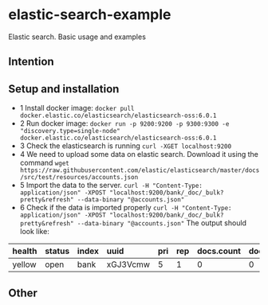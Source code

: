 # elastic-search-example

Elastic search. Basic usage and examples 


## Intention

## Setup and installation

- 1 Install docker image: ```docker pull docker.elastic.co/elasticsearch/elasticsearch-oss:6.0.1```
- 2 Run docker image: ```docker run -p 9200:9200 -p 9300:9300 -e "discovery.type=single-node" docker.elastic.co/elasticsearch/elasticsearch-oss:6.0.1```
- 3 Check the elasticsearch is running ```curl -XGET localhost:9200```
- 4 We need to upload some data on elastic search. Download it using the command ```wget https://raw.githubusercontent.com/elastic/elasticsearch/master/docs/src/test/resources/accounts.json``` 
- 5 Import the data to the server. ```curl -H "Content-Type: application/json" -XPOST "localhost:9200/bank/_doc/_bulk?pretty&refresh" --data-binary "@accounts.json"```
- 6 Check if the data is imported properly ```curl -H "Content-Type: application/json" -XPOST "localhost:9200/bank/_doc/_bulk?pretty&refresh" --data-binary "@accounts.json"```
 	The output should look like:
  
health | status | index | uuid | pri  | rep  | docs.count | docs.deleted | store.size | pri.store.size
:---   | :----- | :---- | :--- | :--- | :--- | :---       | :---         | :---       | :---  
yellow | open   | bank  | xGJ3Vcmw | 5 | 1 | 0 | 0 | 1.1kb | 1.1kb

## Other

